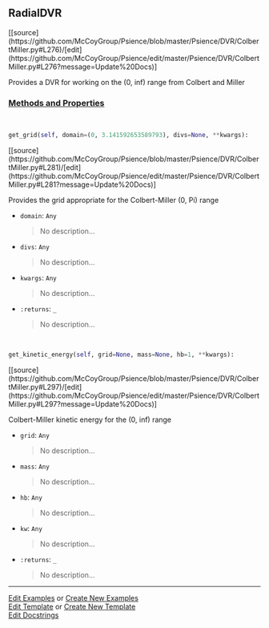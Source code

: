 ## <a id="Psience.DVR.ColbertMiller.RadialDVR">RadialDVR</a> 
<div class="docs-source-link" markdown="1">
[[source](https://github.com/McCoyGroup/Psience/blob/master/Psience/DVR/ColbertMiller.py#L276)/[edit](https://github.com/McCoyGroup/Psience/edit/master/Psience/DVR/ColbertMiller.py#L276?message=Update%20Docs)]
</div>

Provides a DVR for working on the (0, inf) range from Colbert and Miller

<div class="collapsible-section">
 <div class="collapsible-section collapsible-section-header" markdown="1">
 
### <a class="collapse-link" data-toggle="collapse" href="#methods">Methods and Properties</a> <a class="float-right" data-toggle="collapse" href="#methods"><i class="fa fa-chevron-down"></i></a>

 </div>
 <div class="collapsible-section collapsible-section-body collapse" id="methods" markdown="1">

<a id="Psience.DVR.ColbertMiller.RadialDVR.get_grid" class="docs-object-method">&nbsp;</a> 
```python
get_grid(self, domain=(0, 3.141592653589793), divs=None, **kwargs): 
```
<div class="docs-source-link" markdown="1">
[[source](https://github.com/McCoyGroup/Psience/blob/master/Psience/DVR/ColbertMiller.py#L281)/[edit](https://github.com/McCoyGroup/Psience/edit/master/Psience/DVR/ColbertMiller.py#L281?message=Update%20Docs)]
</div>

Provides the grid appropriate for the Colbert-Miller (0, Pi) range
- `domain`: `Any`
    >No description...
- `divs`: `Any`
    >No description...
- `kwargs`: `Any`
    >No description...
- `:returns`: `_`
    >No description...

<a id="Psience.DVR.ColbertMiller.RadialDVR.get_kinetic_energy" class="docs-object-method">&nbsp;</a> 
```python
get_kinetic_energy(self, grid=None, mass=None, hb=1, **kwargs): 
```
<div class="docs-source-link" markdown="1">
[[source](https://github.com/McCoyGroup/Psience/blob/master/Psience/DVR/ColbertMiller.py#L297)/[edit](https://github.com/McCoyGroup/Psience/edit/master/Psience/DVR/ColbertMiller.py#L297?message=Update%20Docs)]
</div>

Colbert-Miller kinetic energy for the (0, inf) range
- `grid`: `Any`
    >No description...
- `mass`: `Any`
    >No description...
- `hb`: `Any`
    >No description...
- `kw`: `Any`
    >No description...
- `:returns`: `_`
    >No description...

 </div>
</div>




___

[Edit Examples](https://github.com/McCoyGroup/Psience/edit/gh-pages/ci/examples/Psience/DVR/ColbertMiller/RadialDVR.md) or 
[Create New Examples](https://github.com/McCoyGroup/Psience/new/gh-pages/?filename=ci/examples/Psience/DVR/ColbertMiller/RadialDVR.md) <br/>
[Edit Template](https://github.com/McCoyGroup/Psience/edit/gh-pages/ci/docs/Psience/DVR/ColbertMiller/RadialDVR.md) or 
[Create New Template](https://github.com/McCoyGroup/Psience/new/gh-pages/?filename=ci/docs/templates/Psience/DVR/ColbertMiller/RadialDVR.md) <br/>
[Edit Docstrings](https://github.com/McCoyGroup/Psience/edit/master/Psience/DVR/ColbertMiller.py#L276?message=Update%20Docs)